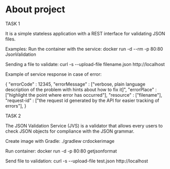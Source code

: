 # About project

 TASK 1
 
It is a simple stateless application with a REST interface for validating JSON files.



Examples:
Run the container with the service:
docker run -d --rm -p 80:80 JsonValidation


Sending a file to validate:
curl -s --upload-file filename.json http://localhost

Example of service response in case of error:

{
 "errorCode"  : 12345,
 "errorMessage" : ["verbose, plain language description of the problem with hints about how to fix it]",
 "errorPlace" : ["highlight the point where error has occurred"],
 "resource"   : ["filename"],
 "request-id" : ["the request id generated by the API for easier tracking of errors"],
}
 
 TASK 2
 
The JSON Validation Service (JVS) is a validator that allows every users to check JSON objects for compliance with the JSON grammar.

Create image with Gradle: ./gradlew crdockerimage

Run container: docker run -d -p 80:80 getjsonformat

Send file to validation: curl -s --upload-file test.json http://localhost
